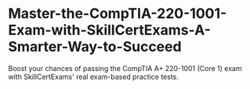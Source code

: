 # Master-the-CompTIA-220-1001-Exam-with-SkillCertExams-A-Smarter-Way-to-Succeed
Boost your chances of passing the CompTIA A+ 220-1001 (Core 1) exam with SkillCertExams' real exam-based practice tests.
